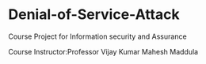 # Denial-of-Service-Attack
Course Project for Information security and Assurance

Course Instructor:Professor Vijay Kumar
                  Mahesh Maddula
